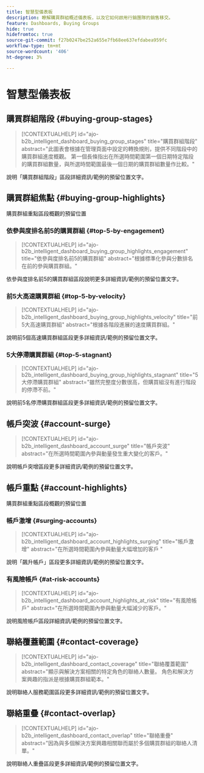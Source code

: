```yaml
---
title: 智慧型儀表板
description: 瞭解購買群組概述儀表板，以及它如何啟用行銷團隊的銷售移交。
feature: Dashboards, Buying Groups
hide: true
hidefromtoc: true
source-git-commit: f27b0247be252a655e7fb68ee637efdabea959fc
workflow-type: tm+mt
source-wordcount: '406'
ht-degree: 3%

---
```


# 智慧型儀表板


## 購買群組階段 {#buying-group-stages}

>[!CONTEXTUALHELP]
>id="ajo-b2b_intelligent_dashboard_buying_group_stages"
>title="購買群組階段"
>abstract="此圖表會根據在管理頁面中設定的轉換規則，提供不同階段中的購買群組進度概觀。 第一個長條指出在所選時間範圍第一個日期特定階段的購買群組數量，與所選時間範圍最後一個日期的購買群組數量作比較。"

說明「購買群組階段」區段詳細資訊/範例的預留位置文字。

## 購買群組焦點 {#buying-group-highlights}

購買群組重點區段概觀的預留位置

### 依參與度排名前5的購買群組 {#top-5-by-engagement}

>[!CONTEXTUALHELP]
>id="ajo-b2b_intelligent_dashboard_buying_group_highlights_engagement"
>title="依參與度排名前5的購買群組"
>abstract="根據標準化參與分數排名在前的參與購買群組。"

依參與度排名前5的購買群組區段說明更多詳細資訊/範例的預留位置文字。

### 前5大高速購買群組 {#top-5-by-velocity}

>[!CONTEXTUALHELP]
>id="ajo-b2b_intelligent_dashboard_buying_group_highlights_velocity"
>title="前5大高速購買群組"
>abstract="根據各階段進展的速度購買群組。"

說明前5個高速購買群組區段更多詳細資訊/範例的預留位置文字。

### 5大停滯購買群組 {#top-5-stagnant}

>[!CONTEXTUALHELP]
>id="ajo-b2b_intelligent_dashboard_buying_group_highlights_stagnant"
>title="5大停滯購買群組"
>abstract="雖然完整度分數很高，但購買組沒有進行階段的停滯不前。"

說明前5名停滯購買群組區段更多詳細資訊/範例的預留位置文字。

## 帳戶突波 {#account-surge}

>[!CONTEXTUALHELP]
>id="ajo-b2b_intelligent_dashboard_account_surge"
>title="帳戶突波"
>abstract="在所選時間範圍內參與動量發生重大變化的客戶。"

說明帳戶突增區段更多詳細資訊/範例的預留位置文字。

## 帳戶重點 {#account-highlights}

購買群組重點區段概觀的預留位置

### 帳戶激增 {#surging-accounts}

>[!CONTEXTUALHELP]
>id="ajo-b2b_intelligent_dashboard_account_highlights_surging"
>title="帳戶激增"
>abstract="在所選時間範圍內參與動量大幅增加的客戶 "

說明「飆升帳戶」區段更多詳細資訊/範例的預留位置文字。

### 有風險帳戶 {#at-risk-accounts}

>[!CONTEXTUALHELP]
>id="ajo-b2b_intelligent_dashboard_account_highlights_at_risk"
>title="有風險帳戶"
>abstract="在所選時間範圍內參與動量大幅減少的客戶。"

說明風險帳戶區段詳細資訊/範例的預留位置文字。

## 聯絡覆蓋範圍 {#contact-coverage}

>[!CONTEXTUALHELP]
>id="ajo-b2b_intelligent_dashboard_contact_coverage"
>title="聯絡覆蓋範圍"
>abstract="顯示與解決方案相關的特定角色的聯絡人數量。 角色和解決方案興趣的指派是根據購買群組範本。"

說明聯絡人服務範圍區段更多詳細資訊/範例的預留位置文字。

## 聯絡重疊 {#contact-overlap}

>[!CONTEXTUALHELP]
>id="ajo-b2b_intelligent_dashboard_contact_overlap"
>title="聯絡重疊"
>abstract="因為與多個解決方案興趣相關聯而屬於多個購買群組的聯絡人清單。"

說明聯絡人重疊區段更多詳細資訊/範例的預留位置文字。
